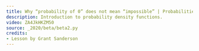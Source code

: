 ```yaml
---
title: Why “probability of 0” does not mean “impossible” | Probabilities of probabilities, part 2
description: Introduction to probability density functions.
video: ZA4JkHKZM50
source: _2020/beta/beta2.py
credits:
- Lesson by Grant Sanderson
---
```

